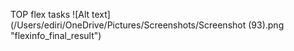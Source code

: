 TOP flex tasks
![Alt text](/Users/ediri/OneDrive/Pictures/Screenshots/Screenshot (93).png "flexinfo_final_result")
